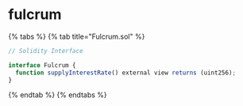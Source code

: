 # fulcrum

{% tabs %}
{% tab title="Fulcrum.sol" %}
```javascript
// Solidity Interface

interface Fulcrum {
  function supplyInterestRate() external view returns (uint256);
}
```
{% endtab %}
{% endtabs %}

